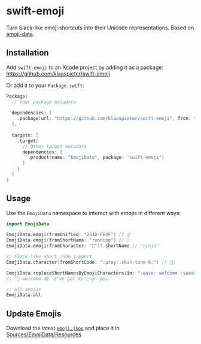#  swift-emoji

Turn Slack-like emoji shortcuts into their Unicode representations. Based on [emoji-data].

## Installation

Add `swift-emoji` to an Xcode project by adding it as a package: https://github.com/klaaspieter/swift-emoji

Or add it to your `Package.swift`:

```swift
Package(
  // Your package metadata
  
  dependencies: [
    .package(url: "https://github.com/klaaspieter/swift-emoji", from: "1.0.0")
  ],
  
  targets: [
    .target(
      // Other target metadata
      dependencies: [
        .product(name: "EmojiData", package: "swift-emoji")
      ]
    )
  ]
)
```

## Usage

Use the `EmojiData` namespace to interact with emojis in different ways:

```swift
import EmojiData

EmojiData.emoji(fromUnified: "261D-FE0F") // ☝️
EmojiData.emoji(fromShortName: "running") // 🏃
EmojiData.emoji(fromCharacter: "🥷")?.shortName // "ninja"

// Slack-like short code support
EmojiData.character(fromShortCode: ":pray::skin-tone-6:") // 🙏🏿

EmojiData.replaceShortNamesByEmojiCharacters(in: ":wave: welcome :sweat_smile:. I've got my :eyes: on you.")
// "👋 welcome 😅. I've got my 👀 on you."

// all emojis
EmojiData.all
```

## Update Emojis

Download the latest [`emoji.json`](https://raw.githubusercontent.com/iamcal/emoji-data/master/emoji.json) and place it in [Sources/EmojiData/Resources](./Sources/EmojiData/Resources/) 

[emoji-data]: https://github.com/iamcal/emoji-data
